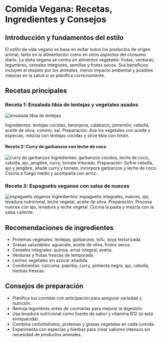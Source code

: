 # Comida Vegana: Recetas, Ingredientes y Consejos

## Introducción y fundamentos del estilo
El estilo de vida vegano se basa en evitar todos los productos de origen animal, tanto en la alimentación como en otros aspectos del consumo diario. La dieta vegana se centra en alimentos vegetales: frutas, verduras, legumbres, cereales integrales, semillas y frutos secos. Sus beneficios incluyen el respeto por los animales, menor impacto ambiental y posibles mejoras en la salud si se planifica correctamente.

## Recetas principales 

### Receta 1: Ensalada tibia de lentejas y vegetales asados
![ensalada tibia de lentejas](https://holaveggie.com.ar/wp-content/uploads/2024/01/ensalada-tibia-de-lentejas.jpg)

Ingredientes: lentejas cocidas, berenjena, calabacín, pimentón, cebolla, aceite de oliva, comino, sal.
Preparación: Asa los vegetales con aceite y especias, mezcla con lentejas cocidas y sirve tibio con limón.

#### Receta 2: Curry de garbanzos con leche de coco

![curry de garbanzos](https://encrypted-tbn0.gstatic.com/images?q=tbn:ANd9GcT3sLgKbyuAvpO2DEyuLd4NLrAhCl4moAEIdg&s)
Ingredientes: garbanzos cocidos, leche de coco, cebolla, ajo, jengibre, curry, tomate triturado.
Preparación: Sofríe cebolla, ajo y jengibre, añade curry y tomate, incorpora garbanzos y leche de coco. Cocina a fuego medio y acompaña con arroz.

### Receta 3: Espaguetis veganos con salsa de nueces
![espaguetis veganos](https://encrypted-tbn0.gstatic.com/images?q=tbn:ANd9GcR4Ag9BeKLb-4MRI5_Cm4j7VB4Lrjqo9n5qkA&s)
Ingredientes: espaguetis integrales, nueces, ajo, levadura nutricional, leche vegetal, aceite de oliva.
Preparación: Procesa nueces con ajo, levadura y leche vegetal. Cocina la pasta y mezcla con la salsa caliente.

## Recomendaciones de ingredientes

- Proteínas vegetales: lentejas, garbanzos, tofu, soya texturizada.
- Grasas saludables: aguacate, aceite de oliva, frutos secos.
- Cereales integrales: quinoa, arroz integral, avena.
- Verduras y frutas frescas de temporada.
- Leches vegetales sin azúcar añadida.
- Condimentos: cúrcuma, paprika, curry, pimienta negra, ajo, cebolla, hierbas frescas.

## Consejos de preparación
- Planifica tus comidas con anticipación para asegurar variedad y nutrición.
- Remoja legumbres antes de cocinarlas para mejorar la digestión.
- Usa levadura nutricional como fuente de sabor y vitamina B12 (si está enriquecida).
- Combina carbohidratos, proteínas y grasas vegetales en cada comida.
- Experimenta con especias y hierbas para crear sabores intensos sin necesidad de productos animales.